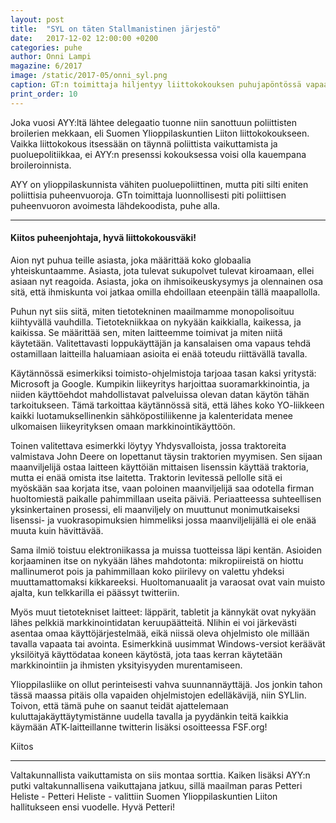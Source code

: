 ```yaml
---
layout: post
title:  "SYL on täten Stallmanistinen järjestö"
date:   2017-12-02 12:00:00 +0200
categories: puhe
author: Onni Lampi
magazine: 6/2017
image: /static/2017-05/onni_syl.png
caption: GT:n toimittaja hiljentyy liittokokouksen puhujapöntössä vapaan softan äärelle.
print_order: 10
---
```


Joka vuosi AYY:ltä lähtee delegaatio tuonne niin sanottuun poliittisten broilerien mekkaan, eli Suomen Ylioppilaskuntien Liiton liittokokoukseen. Vaikka liittokokous itsessään on täynnä poliittista vaikuttamista ja puoluepolitiikkaa, ei AYY:n presenssi kokouksessa voisi olla kauempana broileroinnista. 

AYY on ylioppilaskunnista vähiten puoluepoliittinen, mutta piti silti eniten poliittisia puheenvuoroja. GTn toimittaja luonnollisesti piti poliittisen puheenvuoron avoimesta lähdekoodista, puhe alla.

---

#### Kiitos puheenjohtaja, hyvä liittokokousväki!


Aion nyt puhua teille asiasta, joka määrittää koko globaalia yhteiskuntaamme.
Asiasta, jota tulevat sukupolvet tulevat kiroamaan, ellei asiaan nyt reagoida.
Asiasta, joka on ihmisoikeuskysymys ja olennainen osa sitä, että ihmiskunta voi jatkaa omilla ehdoillaan eteenpäin tällä maapallolla.


Puhun nyt siis siitä, miten tietotekninen maailmamme monopolisoituu kiihtyvällä vauhdilla.
Tietotekniikkaa on nykyään kaikkialla, kaikessa, ja kaikissa.
Se määrittää sen, miten laitteemme toimivat ja miten niitä käytetään.
Valitettavasti loppukäyttäjän ja kansalaisen oma vapaus tehdä ostamillaan laitteilla haluamiaan asioita ei enää toteudu riittävällä tavalla.


Käytännössä esimerkiksi toimisto-ohjelmistoja tarjoaa tasan kaksi yritystä: Microsoft ja Google.
Kumpikin liikeyritys harjoittaa suoramarkkinointia, ja niiden käyttöehdot mahdollistavat palveluissa olevan datan käytön tähän tarkoitukseen.
Tämä tarkoittaa käytännössä sitä, että lähes koko YO-liikkeen kaikki luotamuksellinenkin sähköpostiliikenne ja kalenteridata menee ulkomaisen liikeyrityksen omaan markkinointikäyttöön.


Toinen valitettava esimerkki löytyy Yhdysvalloista, jossa traktoreita valmistava John Deere on lopettanut täysin traktorien myymisen.
Sen sijaan maanviljelijä ostaa laitteen käyttöiän mittaisen lisenssin käyttää traktoria, mutta ei enää omista itse laitetta.
Traktorin levitessä pellolle sitä ei myöskään saa korjata itse, vaan poloinen maanviljelijä saa odotella firman huoltomiestä paikalle pahimmillaan useita päiviä.
Periaatteessa suhteellisen yksinkertainen prosessi, eli maanviljely on muuttunut monimutkaiseksi lisenssi- ja vuokrasopimuksien himmeliksi jossa maanviljelijällä ei ole enää muuta kuin hävittävää.


Sama ilmiö toistuu elektroniikassa ja muissa tuotteissa läpi kentän.
Asioiden korjaaminen itse on nykyään lähes mahdotonta: mikropiireistä on hiottu mallinumerot pois ja pahimmillaan koko piirilevy on valettu yhdeksi muuttamattomaksi kikkareeksi.
Huoltomanuaalit ja varaosat ovat vain muisto ajalta, kun telkkarilla ei päässyt twitteriin.


Myös muut tietotekniset laitteet: läppärit, tabletit ja kännykät ovat nykyään lähes pelkkiä markkinointidatan keruupäätteitä.
NIihin ei voi järkevästi asentaa omaa käyttöjärjestelmää, eikä niissä oleva ohjelmisto ole millään tavalla vapaata tai avointa.
Esimerkkinä uusimmat Windows-versiot keräävät yksilöityä käyttödataa koneen käytöstä, jota taas kerran käytetään markkinointiin ja ihmisten yksityisyyden murentamiseen.


Ylioppilasliike on ollut perinteisesti vahva suunnannäyttäjä.
Jos jonkin tahon tässä maassa pitäis olla vapaiden ohjelmistojen edelläkävijä, niin SYLlin.
Toivon, että tämä puhe on saanut teidät ajattelemaan kuluttajakäyttäytymistänne uudella tavalla ja pyydänkin teitä kaikkia käymään ATK-laitteillanne twitterin lisäksi osoitteessa FSF.org!


Kiitos

---

Valtakunnallista vaikuttamista on siis montaa sorttia. Kaiken lisäksi AYY:n putki valtakunnallisena vaikuttajana jatkuu, sillä maailman paras Petteri Heliste - Petteri Heliste - valittiin Suomen Ylioppilaskuntien Liiton hallitukseen ensi vuodelle. Hyvä Petteri!
